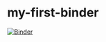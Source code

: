 # my-first-binder

[![Binder](https://mybinder.org/badge_logo.svg)](https://mybinder.org/v2/gh/kentendo/my-first-binder/HEAD)
